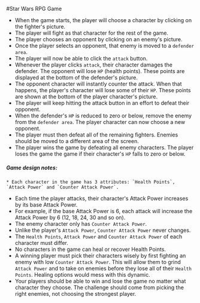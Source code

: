 #Star Wars RPG Game

* When the game starts, the player will choose a character by clicking on the fighter's picture.
* The player will fight as that character for the rest of the game.
* The player chooses an opponent by clicking on an enemy's picture.
* Once the player selects an opponent, that enemy is moved to a `defender area`.
* The player will now be able to click the `attack` button.
* Whenever the player clicks `attack`, their character damages the defender.
    The opponent will lose `HP` (health points). These points are displayed at the bottom of the defender's picture.
* The opponent character will instantly counter the attack. When that happens, the player's character will lose some
    of their `HP`. These points are shown at the bottom of the player character's picture.
* The player will keep hitting the attack button in an effort to defeat their opponent.
* When the defender's `HP` is reduced to zero or below, remove the enemy from the `defender area`. The player character
    can now choose a new opponent.
* The player must then defeat all of the remaining fighters. Enemies should be moved to a different area of the screen.
* The player wins the game by defeating all enemy characters. The player loses the game the game if their character's
    `HP` falls to zero or below.

##### Game design notes:
    * Each character in the game has 3 attributes: `Health Points`, `Attack Power` and `Counter Attack Power`.

* Each time the player attacks, their character's Attack Power increases by its base Attack Power.
* For example, if the base Attack Power is 6, each attack will increase the Attack
     Power by 6 (12, 18, 24, 30 and so on).
* The enemy character only has `Counter Attack Power`.
* Unlike the player's `Attack Power`, `Counter Attack Power` never changes.
* The `Health Points`, `Attack Power` and `Counter Attack Power` of each character must differ.
* No characters in the game can heal or recover Health Points.
* A winning player must pick their characters wisely by first fighting an enemy with low `Counter Attack Power`.
    This will allow them to grind `Attack Power` and to take on enemies before they lose all of their `Health Points`.
    Healing options would mess with this dynamic.
* Your players should be able to win and lose the game no matter what character they choose. The challenge should come
    from picking the right enemies, not choosing the strongest player.
